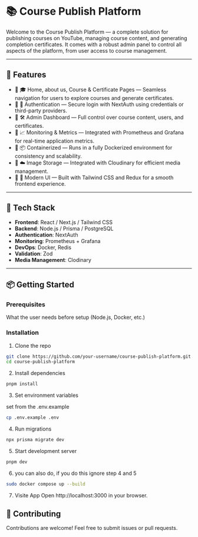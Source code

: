 # 📚 Course Publish Platform

Welcome to the Course Publish Platform — a complete solution for publishing courses on YouTube, managing course content, and generating completion certificates. It comes with a robust admin panel to control all aspects of the platform, from user access to course management.

---

## 🚀 Features

- 🔹 🎓 Home, about us, Course & Certificate Pages — Seamless navigation for users to explore courses and generate certificates.
- 🔹 🔐 Authentication — Secure login with NextAuth using credentials or third-party providers.
- 🔹 🛠️ Admin Dashboard — Full control over course content, users, and certificates.
- 🔹 📈 Monitoring & Metrics — Integrated with Prometheus and Grafana for real-time application metrics.
- 🔹 📦 Containerized — Runs in a fully Dockerized environment for consistency and scalability.
- 🔹 ☁️ Image Storage — Integrated with Cloudinary for efficient media management.
- 🔹 🎨 Modern UI — Built with Tailwind CSS and Redux for a smooth frontend experience.

---

## 🧪 Tech Stack

- **Frontend**: React / Next.js / Tailwind CSS
- **Backend**: Node.js / Prisma / PostgreSQL
- **Authentication**: NextAuth
- **Monitoring**: Prometheus + Grafana
- **DevOps**: Docker, Redis
- **Validation**: Zod
- **Media Management**: Clodinary
---

## 📦 Getting Started

### Prerequisites

What the user needs before setup (Node.js, Docker, etc.)

### Installation

1. Clone the repo

```bash
git clone https://github.com/your-username/course-publish-platform.git
cd course-publish-platform
```

2. Install dependencies

```bash
pnpm install
```

3. Set environment variables

set from the .env.example
```bash
cp .env.example .env
```

4. Run migrations
```bash
npx prisma migrate dev
```

5. Start development server
```bash
pnpm dev
```
6. you can also do, if you do this ignore step 4 and 5
```bash
sudo docker compose up --build
```

7. Visite App
Open http://localhost:3000 in your browser.

## 🤝 Contributing
Contributions are welcome! Feel free to submit issues or pull requests.

